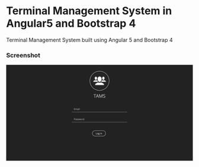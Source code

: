 # Terminal Management System in Angular5 and Bootstrap 4

Terminal Management System built using Angular 5 and Bootstrap 4

### Screenshot

![Alt text](images/login.png?raw=true "Title")
